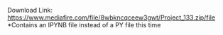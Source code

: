 Download Link: https://www.mediafire.com/file/8wbkncqceew3gwt/Project_133.zip/file
*Contains an IPYNB file instead of a PY file this time
